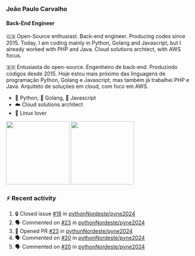 ### João Paulo Carvalho
#### Back-End Engineer

🇬🇧 Open-Source enthusiast. Back-end engineer. Producing codes since 2015. Today, I am coding mainly in Python, Golang and Javascript, but I already worked with PHP and Java. Cloud solutions archtect, with AWS focus.

🇧🇷 Entusiasta do open-source. Engenheiro de back-end. Produzindo códigos desde 2015. Hoje estou mais próximo das linguagens de programação Python, Golang e Javascript, mas também já trabalhei PHP e Java. Arquiteto de soluções em cloud, com foco em AWS.
 
- 🐍 Python, 🐹 Golang, 🍺 Javascript
- ☁️ Cloud solutions architect
- 🐧 Linux lover

<span>
   <img height="170vw" src="https://github-readme-stats.vercel.app/api?username=jjpaulo2&count_private=true&show_icons=true&theme=dark&&include_all_commits=true"/>
   <img height="170vw" src="https://github-readme-stats-eight-theta.vercel.app/api/top-langs/?username=jjpaulo2&hide=html,css,javascript&layout=compact&langs_count=8&theme=dark"/>
</span>


### ⚡ Recent activity

<!--START_SECTION:activity-->
1. 🔒 Closed issue [#18](https://github.com/pythonNordeste/pyne2024/issues/18) in [pythonNordeste/pyne2024](https://github.com/pythonNordeste/pyne2024)
2. 🗣 Commented on [#23](https://github.com/pythonNordeste/pyne2024/pull/23#issuecomment-1925447000) in [pythonNordeste/pyne2024](https://github.com/pythonNordeste/pyne2024)
3. 💪 Opened PR [#23](https://github.com/pythonNordeste/pyne2024/pull/23) in [pythonNordeste/pyne2024](https://github.com/pythonNordeste/pyne2024)
4. 🗣 Commented on [#20](https://github.com/pythonNordeste/pyne2024/issues/20#issuecomment-1925395188) in [pythonNordeste/pyne2024](https://github.com/pythonNordeste/pyne2024)
5. 🗣 Commented on [#20](https://github.com/pythonNordeste/pyne2024/issues/20#issuecomment-1922259922) in [pythonNordeste/pyne2024](https://github.com/pythonNordeste/pyne2024)
<!--END_SECTION:activity-->

